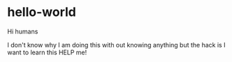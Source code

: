 # hello-world

Hi humans

I don't know why I am doing this with out knowing anything but the hack is I want to learn this
HELP me!
